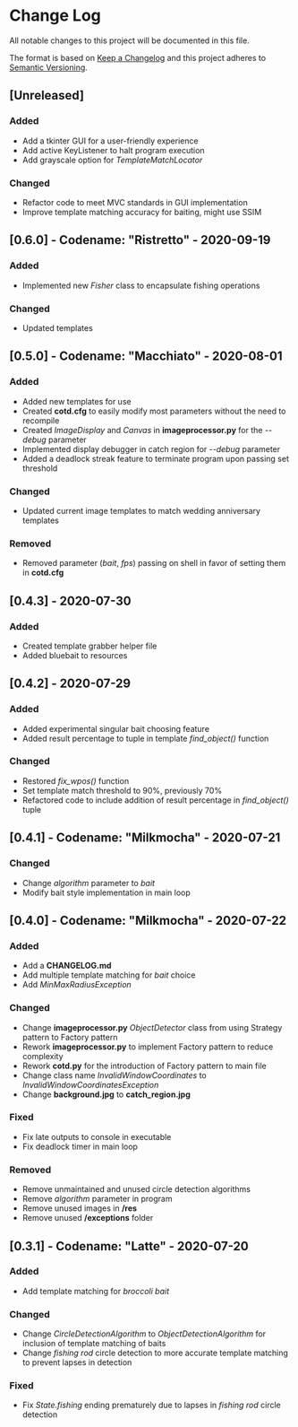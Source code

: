 # Change Log
All notable changes to this project will be documented in this file.
 
The format is based on [Keep a Changelog](http://keepachangelog.com/)
and this project adheres to [Semantic Versioning](http://semver.org/).

## [Unreleased]

### Added

- Add a tkinter GUI for a user-friendly experience
- Add active KeyListener to halt program execution
- Add grayscale option for *TemplateMatchLocator*

### Changed

- Refactor code to meet MVC standards in GUI implementation
- Improve template matching accuracy for baiting, might use SSIM

## [0.6.0] - Codename: "Ristretto" - 2020-09-19

### Added

- Implemented new *Fisher* class to encapsulate fishing operations

### Changed

- Updated templates

## [0.5.0] - Codename: "Macchiato" - 2020-08-01

### Added

- Added new templates for use
- Created **cotd.cfg** to easily modify most parameters without the need to recompile
- Created *ImageDisplay* and *Canvas* in **imageprocessor.py** for the *--debug* parameter
- Implemented display debugger in catch region for *--debug* parameter
- Added a deadlock streak feature to terminate program upon passing set threshold

### Changed

- Updated current image templates to match wedding anniversary templates

### Removed

- Removed parameter (*bait*, *fps*) passing on shell in favor of setting them in **cotd.cfg**

## [0.4.3] - 2020-07-30

### Added

- Created template grabber helper file
- Added bluebait to resources 

## [0.4.2] - 2020-07-29

### Added

- Added experimental singular bait choosing feature
- Added result percentage to tuple in template *find_object()* function

### Changed

- Restored *fix_wpos()* function
- Set template match threshold to 90%, previously 70%
- Refactored code to include addition of result percentage in *find_object()* tuple

## [0.4.1] - Codename: "Milkmocha" - 2020-07-21

### Changed

- Change *algorithm* parameter to *bait*
- Modify bait style implementation in main loop
 
## [0.4.0] - Codename: "Milkmocha" - 2020-07-22
 
### Added

- Add a **CHANGELOG.md**
- Add multiple template matching for *bait* choice
- Add *MinMaxRadiusException*
 
### Changed

- Change **imageprocessor.py** *ObjectDetector* class from using Strategy pattern to Factory pattern
- Rework **imageprocessor.py** to implement Factory pattern to reduce complexity
- Rework **cotd.py** for the introduction of Factory pattern to main file
- Change class name *InvalidWindowCoordinates* to *InvalidWindowCoordinatesException*
- Change **background.jpg** to **catch_region.jpg**

### Fixed

- Fix late outputs to console in executable
- Fix deadlock timer in main loop
 
### Removed

- Remove unmaintained and unused circle detection algorithms
- Remove *algorithm* parameter in program
- Remove unused images in **/res**
- Remove unused **/exceptions** folder

 
## [0.3.1] - Codename: "Latte" - 2020-07-20
 
### Added

- Add template matching for *broccoli bait*
 
### Changed
  
- Change *CircleDetectionAlgorithm* to *ObjectDetectionAlgorithm* for inclusion of template matching of baits
- Change *fishing rod* circle detection to more accurate template matching to prevent lapses in detection
 
### Fixed
 
- Fix *State.fishing* ending prematurely due to lapses in *fishing rod* circle detection